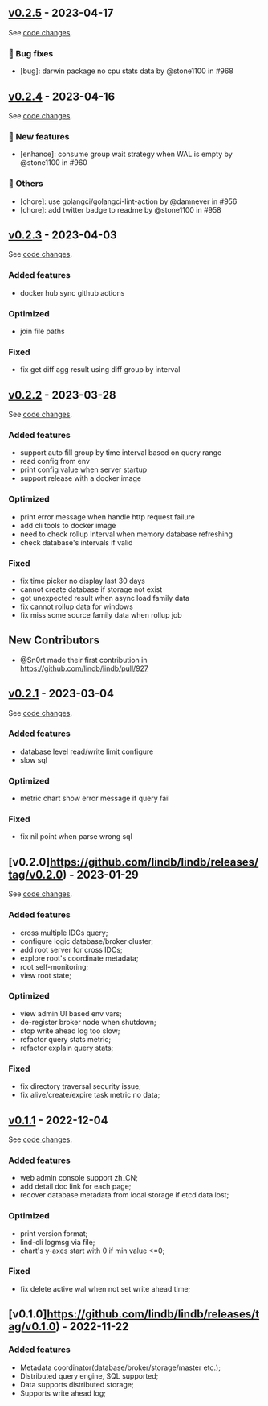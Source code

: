 ## [v0.2.5](https://github.com/lindb/lindb/releases/tag/v0.2.5) - 2023-04-17

See [code changes](https://github.com/lindb/lindb/compare/v0.2.4...v0.2.5).

### 🐛 Bug fixes

- [bug]: darwin package no cpu stats data by @stone1100 in #968


## [v0.2.4](https://github.com/lindb/lindb/releases/tag/v0.2.4) - 2023-04-16

See [code changes](https://github.com/lindb/lindb/compare/v0.2.3...v0.2.4).

### 🚀 New features

- [enhance]: consume group wait strategy when WAL is empty by @stone1100 in #960

### 💬 Others

- [chore]: use golangci/golangci-lint-action by @damnever in #956
- [chore]: add twitter badge to readme by @stone1100 in #958


## [v0.2.3](https://github.com/lindb/lindb/releases/tag/v0.2.3) - 2023-04-03

See [code changes](https://github.com/lindb/lindb/compare/v0.2.2...v0.2.3).

### Added features

- docker hub sync github actions

### Optimized

- join file paths

### Fixed

- fix get diff agg result using diff group by interval

## [v0.2.2](https://github.com/lindb/lindb/releases/tag/v0.2.2) - 2023-03-28

See [code changes](https://github.com/lindb/lindb/compare/v0.2.1...v0.2.2).

### Added features

- support auto fill group by time interval based on query range  
- read config from env
- print config value when server startup
- support release with a docker image

### Optimized

- print error message when handle http request failure
- add cli tools to docker image
- need to check rollup Interval when memory database refreshing
- check database's intervals if valid

### Fixed

- fix time picker no display last 30 days
- cannot create database if storage not exist
- got unexpected result when async load family data
- fix cannot rollup data for windows
- fix miss some source family data when rollup job

## New Contributors

- @Sn0rt made their first contribution in https://github.com/lindb/lindb/pull/927

## [v0.2.1](https://github.com/lindb/lindb/releases/tag/v0.2.1) - 2023-03-04

See [code changes](https://github.com/lindb/lindb/compare/v0.2.0...v0.2.1).

### Added features

- database level read/write limit configure
- slow sql

### Optimized

- metric chart show error message if query fail

### Fixed

- fix nil point when parse wrong sql

## [v0.2.0]https://github.com/lindb/lindb/releases/tag/v0.2.0) - 2023-01-29

See [code changes](https://github.com/lindb/lindb/compare/v0.1.1...v0.2.0).

### Added features

- cross multiple IDCs query;
- configure logic database/broker cluster;
- add root server for cross IDCs;
- explore root's coordinate metadata;
- root self-monitoring;
- view root state;

### Optimized

- view admin UI based env vars;
- de-register broker node when shutdown;
- stop write ahead log too slow;
- refactor query stats metric;
- refactor explain query stats;

### Fixed

- fix directory traversal security issue;
- fix alive/create/expire task metric no data;

## [v0.1.1](https://github.com/lindb/lindb/releases/tag/v0.1.1) - 2022-12-04

See [code changes](https://github.com/lindb/lindb/compare/v0.1.0...v0.1.1).

### Added features

- web admin console support zh_CN;
- add detail doc link for each page;
- recover database metadata from local storage if etcd data lost;

### Optimized

- print version format;
- lind-cli logmsg via file;
- chart's y-axes start with 0 if min value <=0;

### Fixed

- fix delete active wal when not set write ahead time;

## [v0.1.0]https://github.com/lindb/lindb/releases/tag/v0.1.0) - 2022-11-22

### Added features

- Metadata coordinator(database/broker/storage/master etc.);
- Distributed query engine, SQL supported;
- Data supports distributed storage;
- Supports write ahead log;
